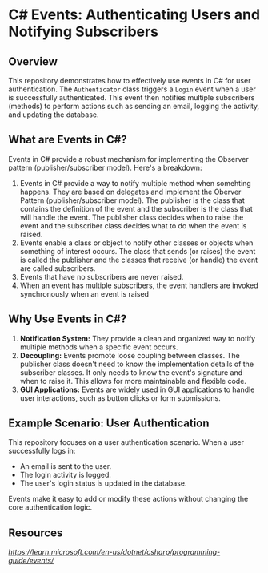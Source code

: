 ﻿# C# Events: Authenticating Users and Notifying Subscribers

## Overview

This repository demonstrates how to effectively use events in C# for user authentication. The `Authenticator` class triggers a `Login` event when a user is successfully authenticated. This event then notifies multiple subscribers (methods) to perform actions such as sending an email, logging the activity, and updating the database.

## What are Events in C#?

Events in C# provide a robust mechanism for implementing the Observer pattern (publisher/subscriber model). Here's a breakdown:

1. Events in C# provide a way to notify multiple method when somehting happens. They are based on delegates and implement the Oberver Pattern (publisher/subscriber model). The publisher is the class that contains the definition of the event and the subscriber is the class that will handle the event. The publisher class decides when to raise the event and the subscriber class decides what to do when the event is raised.
2. Events enable a class or object to notify other classes or objects when something of interest occurs. The class that sends (or raises) the event is called the publisher and the classes that receive (or handle) the event are called subscribers.
3. Events that have no subscribers are never raised.
4. When an event has multiple subscribers, the event handlers are invoked synchronously when an event is raised

## Why Use Events in C#?

1.  **Notification System:** They provide a clean and organized way to notify multiple methods when a specific event occurs.
2.  **Decoupling:** Events promote loose coupling between classes. The publisher class doesn't need to know the implementation details of the subscriber classes. It only needs to know the event's signature and when to raise it. This allows for more maintainable and flexible code.
3.  **GUI Applications:** Events are widely used in GUI applications to handle user interactions, such as button clicks or form submissions.

## Example Scenario: User Authentication

This repository focuses on a user authentication scenario. When a user successfully logs in:

* An email is sent to the user.
* The login activity is logged.
* The user's login status is updated in the database.

Events make it easy to add or modify these actions without changing the core authentication logic.


## Resources
*https://learn.microsoft.com/en-us/dotnet/csharp/programming-guide/events/*


